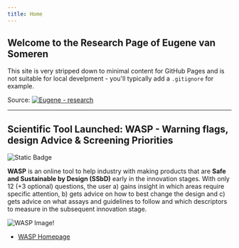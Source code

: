 ```yaml
---
title: Home
---
```


## Welcome to the Research Page of Eugene van Someren

This site is very stripped down to minimal content for GitHub Pages and is not suitable for local develpment - you'll typically add a `.gitignore` for example.

Source: [![Eugene - research](https://img.shields.io/static/v1?label=EPvanSomeren&message=Research&color=blue&logo=github)](https://evansomeren.github.io)

---

## Scientific Tool Launched: WASP - Warning flags, design Advice & Screening Priorities

![Static Badge](https://img.shields.io/badge/Asset--Type-Tool-Red?logo=academia)

**WASP** is an online tool to help industry with making products that are **Safe and Sustainable by Design (SSbD)** early in the innovation stages. With only 12 (+3 optional) questions, the user a) gains insight in which areas require specific attention, b) gets advice on how to best change the design and c) gets advice on what assays and guidelines to follow and which descriptors to measure in the subsequent innovation stage.

![WASP Image!](https://diamonds.tno.nl/storage/projects/wasp/banner_1733816343.png)

- [WASP Homepage](https://diamonds.tno.nl/projects/wasp "WASP's Homepage on TNO's DIAMONDS platform")
